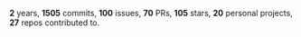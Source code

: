 **2** years, **1505** commits, **100** issues, **70** PRs, **105** stars, **20** personal projects, **27** repos contributed to.
